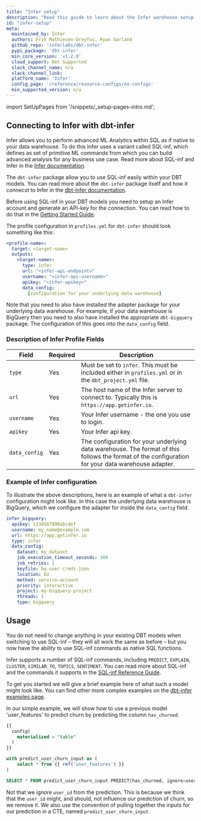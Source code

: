 ```yaml
---
title: "Infer setup"
description: "Read this guide to learn about the Infer warehouse setup in dbt."
id: "infer-setup"
meta:
  maintained_by: Infer
  authors: Erik Mathiesen-Dreyfus, Ryan Garland
  github_repo: 'inferlabs/dbt-infer'
  pypi_package: 'dbt-infer'
  min_core_version: 'v1.2.0'
  cloud_support: Not Supported
  slack_channel_name: n/a
  slack_channel_link: 
  platform_name: 'Infer'
  config_page: '/reference/resource-configs/no-configs'
  min_supported_version: n/a
---
```


import SetUpPages from '/snippets/_setup-pages-intro.md';

<SetUpPages meta={frontMatter.meta} />



## Connecting to Infer with **dbt-infer**

Infer allows you to perform advanced ML Analytics within SQL as if native to your data warehouse.
To do this Infer uses a variant called SQL-inf, which defines as set of primitive ML commands from which 
you can build advanced analysis for any business use case.
Read more about SQL-inf and Infer in the [Infer documentation](https://docs.getinfer.io/).

The `dbt-infer` package allow you to use SQL-inf easily within your DBT models. 
You can read more about the `dbt-infer` package itself and how it connecst to Infer in the [dbt-infer documentation](https://dbt.getinfer.io/).

Before using SQL-inf in your DBT models you need to setup an Infer account and generate an API-key for the connection.
You can read how to do that in the [Getting Started Guide](https://dbt.getinfer.io/docs/getting_started#sign-up-to-infer).

The profile configuration in `profiles.yml` for `dbt-infer` should look something like this:

<File name='~/.dbt/profiles.yml'>

```yaml
<profile-name>:
  target: <target-name>
  outputs:
    <target-name>:
      type: infer
      url: "<infer-api-endpoint>"
      username: "<infer-api-username>"
      apikey: "<infer-apikey>"
      data_config:
        [configuration for your underlying data warehouse]  
```

</File>

Note that you need to also have installed the adapter package for your underlying data warehouse.
For example, if your data warehouse is BigQuery then you need to also have installed the appropriate `dbt-bigquery` package.
The configuration of this goes into the `data_config` field.

### Description of Infer Profile Fields

| Field      | Required | Description                                                                                                                                       |
|------------|----------|---------------------------------------------------------------------------------------------------------------------------------------------------|
| `type`     | Yes | Must be set to `infer`. This must be included either in `profiles.yml` or in the `dbt_project.yml` file.                                          |
| `url`      | Yes | The host name of the Infer server to connect to. Typically this is `https://app.getinfer.io`.                                                     |
| `username` | Yes | Your Infer username - the one you use to login.                                                                                                   |
| `apikey`   | Yes | Your Infer api key.                                                                                                                               |
| `data_config` | Yes | The configuration for your underlying data warehouse. The format of this follows the format of the configuration for your data warehouse adapter. |


### Example of Infer configuration

To illustrate the above descriptions, here is an example of what a `dbt-infer` configuration might look like.
In this case the underlying data warehouse is BigQuery, which we configure the adapter for inside the `data_config` field.

```yaml
infer_bigquery:
  apikey: 1234567890abcdef
  username: my_name@example.com
  url: https://app.getinfer.io
  type: infer
  data_config:
    dataset: my_dataset
    job_execution_timeout_seconds: 300
    job_retries: 1
    keyfile: bq-user-creds.json
    location: EU
    method: service-account
    priority: interactive
    project: my-bigquery-project
    threads: 1
    type: bigquery
```

## Usage

You do not need to change anything in your existing DBT models when switching to use SQL-inf &#8211;
they will all work the same as before &#8211; but you now have the ability to use SQL-inf commands
as native SQL functions.

Infer supports a number of SQL-inf commands, including 
`PREDICT`, `EXPLAIN`, `CLUSTER`, `SIMILAR_TO`, `TOPICS`, `SENTIMENT`.
You can read more about SQL-inf and the commands it supports in the [SQL-inf Reference Guide](https://docs.getinfer.io/docs/reference).

To get you started we will give a brief example here of what such a model might look like.
You can find other more complex examples on the [dbt-infer examples page](https://dbt.getinfer.io/docs/examples).

In our simple example, we will show how to use a previous model 'user_features' to predict churn
by predicting the column `has_churned`.

```sql title="predict_user_churn.sql"
{{
  config(
    materialized = "table"
  )
}}

with predict_user_churn_input as (
    select * from {{ ref('user_features') }}
)

SELECT * FROM predict_user_churn_input PREDICT(has_churned, ignore=user_id)
```

Not that we ignore `user_id` from the prediction.
This is because we think that the `user_id` might, and should, not influence our prediction of churn, so we remove it.
We also use the convention of pulling together the inputs for our prediction in a CTE, named `predict_user_churn_input`.
